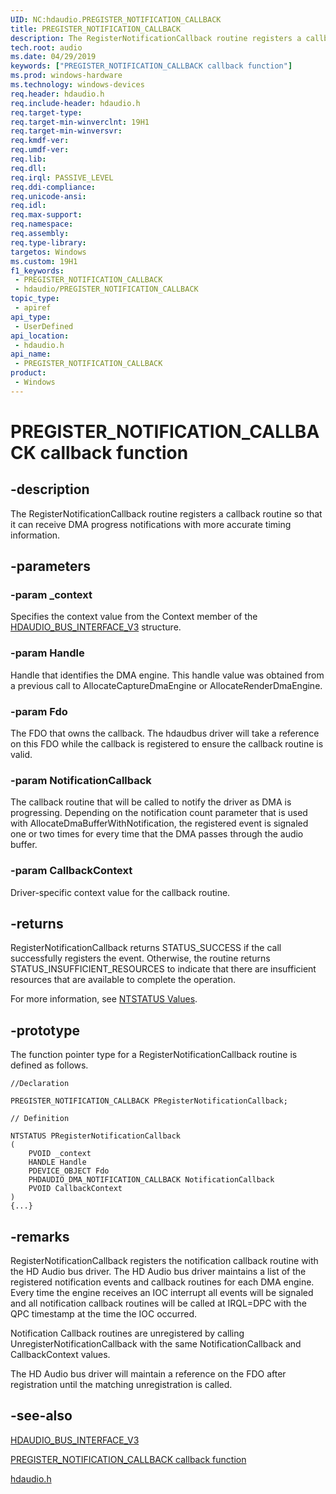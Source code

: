 ```yaml
---
UID: NC:hdaudio.PREGISTER_NOTIFICATION_CALLBACK
title: PREGISTER_NOTIFICATION_CALLBACK
description: The RegisterNotificationCallback routine registers a callback routine so that it can receive DMA progress notifications with more accurate timing information.
tech.root: audio
ms.date: 04/29/2019
keywords: ["PREGISTER_NOTIFICATION_CALLBACK callback function"]
ms.prod: windows-hardware
ms.technology: windows-devices
req.header: hdaudio.h
req.include-header: hdaudio.h
req.target-type: 
req.target-min-winverclnt: 19H1
req.target-min-winversvr: 
req.kmdf-ver: 
req.umdf-ver: 
req.lib: 
req.dll: 
req.irql: PASSIVE_LEVEL
req.ddi-compliance: 
req.unicode-ansi: 
req.idl: 
req.max-support: 
req.namespace: 
req.assembly: 
req.type-library: 
targetos: Windows
ms.custom: 19H1
f1_keywords:
 - PREGISTER_NOTIFICATION_CALLBACK
 - hdaudio/PREGISTER_NOTIFICATION_CALLBACK
topic_type:
 - apiref
api_type:
 - UserDefined
api_location:
 - hdaudio.h
api_name:
 - PREGISTER_NOTIFICATION_CALLBACK
product:
 - Windows
---
```


# PREGISTER_NOTIFICATION_CALLBACK callback function


## -description

The RegisterNotificationCallback routine registers a callback routine so that it can receive DMA progress notifications with more accurate timing information.

## -parameters

### -param _context 

Specifies the context value from the Context member of the [HDAUDIO_BUS_INTERFACE_V3](ns-hdaudio-_hdaudio_bus_interface_v3.md) structure.

### -param Handle 

Handle that identifies the DMA engine. This handle value was obtained from a previous call to AllocateCaptureDmaEngine or AllocateRenderDmaEngine.

### -param Fdo 

The FDO that owns the callback. The hdaudbus driver will take a reference on this FDO while the callback is registered to ensure the callback routine is valid.

### -param NotificationCallback 

The callback routine that will be called to notify the driver as DMA is progressing. Depending on the notification count parameter that is used with AllocateDmaBufferWithNotification, the registered event is signaled one or two times for every time that the DMA passes through the audio buffer.

### -param CallbackContext 

Driver-specific context value for the callback routine.

## -returns

RegisterNotificationCallback returns STATUS_SUCCESS if the call successfully registers the event. Otherwise, the routine returns STATUS_INSUFFICIENT_RESOURCES to indicate that there are insufficient resources that are available to complete the operation. 

For more information, see [NTSTATUS Values](/windows-hardware/drivers/kernel/ntstatus-values).

## -prototype

The function pointer type for a RegisterNotificationCallback routine is defined as follows.

```
//Declaration

PREGISTER_NOTIFICATION_CALLBACK PRegisterNotificationCallback; 

// Definition

NTSTATUS PRegisterNotificationCallback 
(
	PVOID _context
	HANDLE Handle
	PDEVICE_OBJECT Fdo
	PHDAUDIO_DMA_NOTIFICATION_CALLBACK NotificationCallback
	PVOID CallbackContext
)
{...}

```

## -remarks

RegisterNotificationCallback registers the notification callback routine with the HD Audio bus driver. The HD Audio bus driver maintains a list of the registered notification events and callback routines for each DMA engine. Every time the engine receives an IOC interrupt all events will be signaled and all notification callback routines will be called at IRQL=DPC with the QPC timestamp at the time the IOC occurred.

Notification Callback routines are unregistered by calling UnregisterNotificationCallback with the same NotificationCallback and CallbackContext values.

The HD Audio bus driver will maintain a reference on the FDO after registration until the matching unregistration is called.

## -see-also

[HDAUDIO_BUS_INTERFACE_V3](ns-hdaudio-_hdaudio_bus_interface_v3.md)

[PREGISTER_NOTIFICATION_CALLBACK callback function](nc-hdaudio-pregister_notification_callback.md)

[hdaudio.h](../hdaudio/index.md)
